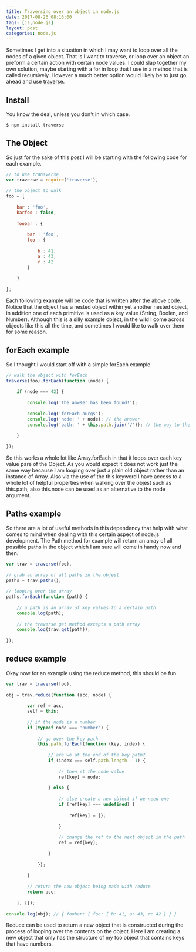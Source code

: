 ```yaml
---
title: Traversing over an object in node.js
date: 2017-08-26 08:16:00
tags: [js,node.js]
layout: post
categories: node.js
---
```


Sometimes I get into a situation in which I may want to loop over all the nodes of a given object. That is I want to traverse, or loop over an object an preform a certain action with certain node values. I could slap together my own solution, maybe starting with a for in loop that I use in a method that is called recursively. However a much better option would likely be to just go ahead and use [traverse](https://www.npmjs.com/package/traverse).

<!-- more -->

## Install

You know the deal, unless you don't in which case.

```
$ npm install traverse
```

## The Object

So just for the sake of this post I will be starting with the following code for each example.

```js
// to use transverse
var traverse = require('traverse'),
 
// the object to walk
foo = {
 
    bar : 'foo',
    barfoo : false,
 
    foobar : {
 
        bar : 'foo',
        foo : {
 
            b : 41,
            a : 43,
            r : 42
        }
 
    }
 
};
```

Each following example will be code that is written after the above code. Notice that the object has a nested object within yet another nested object, in addition one of each primitive is used as a key value (String, Boolen, and Number). Although this is a silly example object, in the wild I come across objects like this all the time, and sometimes I would like to walk over them for some reason.

## forEach example

So I thought I would start off with a simple forEach example.

```js
// walk the object with forEach
traverse(foo).forEach(function (node) {
 
    if (node === 42) {
 
        console.log('The anwser has been found!');
 
        console.log('forEach aurgs');
        console.log('node: ' + node); // the answer
        console.log('path: ' + this.path.join('/')); // the way to the answer
 
    }
 
});
```

So this works a whole lot like Array.forEach in that it loops over each key value pare of the Object. As you would expect it does not work just the same way because I am looping over just a plain old object rather than an instance of Array. Also via the use of the this keyword I have access to a whole lot of helpful properties when walking over the objest such as this.path, also this.node can be used as an alternative to the node argument.

## Paths example

So there are a lot of useful methods in this dependency that help with what comes to mind when dealing with this certain aspect of node.js development. The Path method for example will return an array of all possible paths in the object which I am sure will come in handy now and then.

```js
var trav = traverse(foo),
 
// grab an array of all paths in the objest
paths = trav.paths();
 
// looping over the array
paths.forEach(function (path) {
 
    // a path is an array of key values to a certain path
    console.log(path);
 
    // the traverse get method excepts a path array
    console.log(trav.get(path));
 
});
```

## reduce example

Okay now for an example using the reduce method, this should be fun.

```js
var trav = traverse(foo),
 
obj = trav.reduce(function (acc, node) {
 
        var ref = acc,
        self = this;
 
        // if the node is a number
        if (typeof node === 'number') {
 
            // go over the key path
            this.path.forEach(function (key, index) {
 
                // are we at the end of the key path?
                if (index === self.path.length - 1) {
 
                    // then et the node value
                    ref[key] = node;
 
                } else {
 
                    // else create a new object if we need one
                    if (ref[key] === undefined) {
 
                        ref[key] = {};
 
                    }
 
                    // change the ref to the next object in the path
                    ref = ref[key];
 
                }
 
            });
 
        }
 
        // return the new object being made with reduce
        return acc;
 
    }, {});
 
console.log(obj); // { foobar: { foo: { b: 41, a: 43, r: 42 } } }
```

Reduce can be used to return a new object that is constructed during the process of looping over the contents on the object. Here I am creating a new object that only has the structure of my foo object that contains keys that have numbers.

